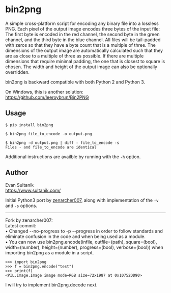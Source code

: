 bin2png
=======

A simple cross-platform script for encoding any binary file into a lossless PNG.
Each pixel of the output image encodes three bytes of the input file: The first byte is encoded in the red channel,
the second byte in the green channel, and the third byte in the blue channel.  All files will be tail-padded with zeros
so that they have a byte count that is a multiple of three.  The dimensions of the output image are automatically
calculated such that they are as close to a multiple of three as possible.  If there are multiple dimensions that
require minimal padding, the one that is closest to square is chosen.  The width and height of the output image can
also be optionally overridden.

bin2png is backward compatible with both Python 2 and Python 3.

On Windows, this is another solution: https://github.com/leeroybrun/Bin2PNG

## Usage

```shell
$ pip install bin2png

$ bin2png file_to_encode -o output.png

$ bin2png -d output.png | diff - file_to_encode -s
Files - and file_to_encode are identical
```

Additional instructions are availble by running with the `-h` option.

## Author

Evan Sultanik<br />
https://www.sultanik.com/<br />

Initial Python3 port by [zenarcher007](https://github.com/zenarcher007), along with implementation of the `-v` and `-s`
options.


-----------  
Fork by zenarcher007:  
Latest commit:  
• Changed --no-progress to -p --progress in order to follow standards and eliminate confusion in the code and
when being used as a module.  
• You can now use bin2png.encode(infile, outfile=(path), square=(bool), width=(number), height=(number), progress=(bool), verbose=(bool))
when importing bin2png as a module in a script.  
```
>>> import bin2png
>>> f = bin2png.encode("test")
>>> print(f)
<PIL.Image.Image image mode=RGB size=72x1987 at 0x10752DD90>
```
I will try to implement bin2png.decode next.
